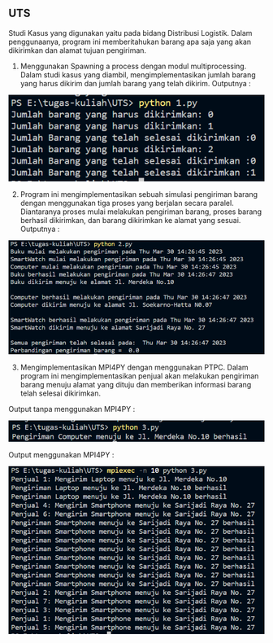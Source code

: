## UTS

Studi Kasus yang digunakan yaitu pada bidang Distribusi Logistik. Dalam penggunaanya, program ini memberitahukan barang apa saja yang akan dikirimkan dan alamat tujuan pengiriman.

1. Menggunakan Spawning a process dengan modul multiprocessing. Dalam studi kasus yang diambil, mengimplementasikan jumlah barang yang harus dikirim dan jumlah barang yang telah dikirim. Outputnya :

![](Hasil1.png)


2. Program ini mengimplementasikan sebuah simulasi pengiriman barang dengan menggunakan tiga proses yang berjalan secara paralel. Diantaranya proses mulai melakukan pengiriman barang, proses barang berhasil dikirimkan, dan barang dikirimkan ke alamat yang sesuai.  Outputnya :

![](Hasil2.png)


3. Mengimplementasikan MPI4PY dengan menggunakan PTPC. Dalam program ini mengimplementasikan penjual akan melakukan pengiriman barang menuju alamat yang dituju dan memberikan informasi barang telah selesai dikirimkan. 

Output tanpa menggunakan MPI4PY :

![](Hasil3.1.png)

Output menggunakan MPI4PY :

![](Hasil3.2.png)
